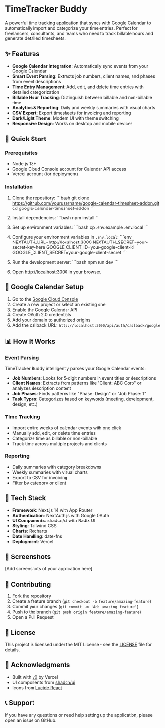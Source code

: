 # TimeTracker Buddy

A powerful time tracking application that syncs with Google Calendar to automatically import and categorize your time entries. Perfect for freelancers, consultants, and teams who need to track billable hours and generate detailed timesheets.

## ✨ Features

- **Google Calendar Integration**: Automatically sync events from your Google Calendar
- **Smart Event Parsing**: Extracts job numbers, client names, and phases from event descriptions
- **Time Entry Management**: Add, edit, and delete time entries with detailed categorization
- **Billable Hour Tracking**: Distinguish between billable and non-billable time
- **Analytics & Reporting**: Daily and weekly summaries with visual charts
- **CSV Export**: Export timesheets for invoicing and reporting
- **Dark/Light Theme**: Modern UI with theme switching
- **Responsive Design**: Works on desktop and mobile devices

## 🚀 Quick Start

### Prerequisites

- Node.js 18+ 
- Google Cloud Console account for Calendar API access
- Vercel account (for deployment)

### Installation

1. Clone the repository:
\`\`\`bash
git clone https://github.com/yourusername/google-calendar-timesheet-addon.git
cd google-calendar-timesheet-addon
\`\`\`

2. Install dependencies:
\`\`\`bash
npm install
\`\`\`

3. Set up environment variables:
\`\`\`bash
cp .env.example .env.local
\`\`\`

4. Configure your environment variables in `.env.local`:
\`\`\`env
NEXTAUTH_URL=http://localhost:3000
NEXTAUTH_SECRET=your-secret-key-here
GOOGLE_CLIENT_ID=your-google-client-id
GOOGLE_CLIENT_SECRET=your-google-client-secret
\`\`\`

5. Run the development server:
\`\`\`bash
npm run dev
\`\`\`

6. Open [http://localhost:3000](http://localhost:3000) in your browser.

## 🔧 Google Calendar Setup

1. Go to the [Google Cloud Console](https://console.cloud.google.com/)
2. Create a new project or select an existing one
3. Enable the Google Calendar API
4. Create OAuth 2.0 credentials
5. Add your domain to authorized origins
6. Add the callback URL: `http://localhost:3000/api/auth/callback/google`

## 📊 How It Works

### Event Parsing

TimeTracker Buddy intelligently parses your Google Calendar events:

- **Job Numbers**: Looks for 5-digit numbers in event titles or descriptions
- **Client Names**: Extracts from patterns like "Client: ABC Corp" or analyzes description content
- **Job Phases**: Finds patterns like "Phase: Design" or "Job Phase: 1"
- **Task Types**: Categorizes based on keywords (meeting, development, design, etc.)

### Time Tracking

- Import entire weeks of calendar events with one click
- Manually add, edit, or delete time entries
- Categorize time as billable or non-billable
- Track time across multiple projects and clients

### Reporting

- Daily summaries with category breakdowns
- Weekly summaries with visual charts
- Export to CSV for invoicing
- Filter by category or client

## 🎨 Tech Stack

- **Framework**: Next.js 14 with App Router
- **Authentication**: NextAuth.js with Google OAuth
- **UI Components**: shadcn/ui with Radix UI
- **Styling**: Tailwind CSS
- **Charts**: Recharts
- **Date Handling**: date-fns
- **Deployment**: Vercel

## 📱 Screenshots

[Add screenshots of your application here]

## 🤝 Contributing

1. Fork the repository
2. Create a feature branch (`git checkout -b feature/amazing-feature`)
3. Commit your changes (`git commit -m 'Add amazing feature'`)
4. Push to the branch (`git push origin feature/amazing-feature`)
5. Open a Pull Request

## 📄 License

This project is licensed under the MIT License - see the [LICENSE](LICENSE) file for details.

## 🙏 Acknowledgments

- Built with [v0](https://v0.dev) by Vercel
- UI components from [shadcn/ui](https://ui.shadcn.com)
- Icons from [Lucide React](https://lucide.dev)

## 📞 Support

If you have any questions or need help setting up the application, please open an issue on GitHub.
